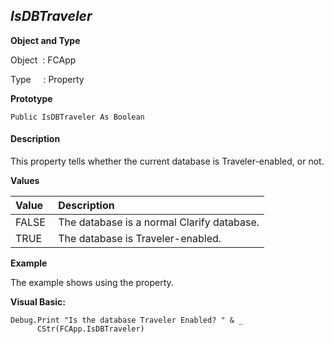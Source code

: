 _IsDBTraveler_
--------------

**Object and Type**

Object  : FCApp

Type     : Property

**Prototype**

```
Public IsDBTraveler As Boolean
```

#### Description

This property tells whether the current database is Traveler-enabled, or not.

**Values**

| Value | Description |
|:--- |:--- |
| FALSE | The database is a normal Clarify database. |
| TRUE | The database is Traveler-enabled. |

**Example**

The example shows using the property.

**Visual Basic:**
```
Debug.Print "Is the database Traveler Enabled? " & _
      CStr(FCApp.IsDBTraveler)
```